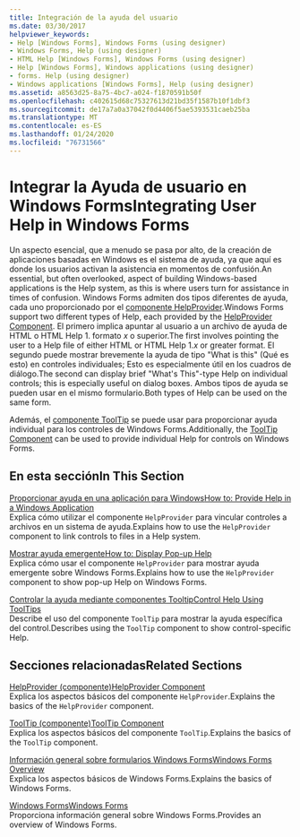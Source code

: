 ```yaml
---
title: Integración de la ayuda del usuario
ms.date: 03/30/2017
helpviewer_keywords:
- Help [Windows Forms], Windows Forms (using designer)
- Windows Forms, Help (using designer)
- HTML Help [Windows Forms], Windows Forms (using designer)
- Help [Windows Forms], Windows applications (using designer)
- forms. Help (using designer)
- Windows applications [Windows Forms], Help (using designer)
ms.assetid: a8563d25-8a75-4bc7-a024-f1870591b50f
ms.openlocfilehash: c402615d68c75327613d21bd35f1587b10f1dbf3
ms.sourcegitcommit: de17a7a0a37042f0d4406f5ae5393531caeb25ba
ms.translationtype: MT
ms.contentlocale: es-ES
ms.lasthandoff: 01/24/2020
ms.locfileid: "76731566"
---
```

# <a name="integrating-user-help-in-windows-forms"></a><span data-ttu-id="da707-102">Integrar la Ayuda de usuario en Windows Forms</span><span class="sxs-lookup"><span data-stu-id="da707-102">Integrating User Help in Windows Forms</span></span>
<span data-ttu-id="da707-103">Un aspecto esencial, que a menudo se pasa por alto, de la creación de aplicaciones basadas en Windows es el sistema de ayuda, ya que aquí es donde los usuarios activan la asistencia en momentos de confusión.</span><span class="sxs-lookup"><span data-stu-id="da707-103">An essential, but often overlooked, aspect of building Windows-based applications is the Help system, as this is where users turn for assistance in times of confusion.</span></span> <span data-ttu-id="da707-104">Windows Forms admiten dos tipos diferentes de ayuda, cada uno proporcionado por el [componente HelpProvider](../controls/helpprovider-component-windows-forms.md).</span><span class="sxs-lookup"><span data-stu-id="da707-104">Windows Forms support two different types of Help, each provided by the [HelpProvider Component](../controls/helpprovider-component-windows-forms.md).</span></span> <span data-ttu-id="da707-105">El primero implica apuntar al usuario a un archivo de ayuda de HTML o HTML Help 1. formato *x* o superior.</span><span class="sxs-lookup"><span data-stu-id="da707-105">The first involves pointing the user to a Help file of either HTML or HTML Help 1.*x* or greater format.</span></span> <span data-ttu-id="da707-106">El segundo puede mostrar brevemente la ayuda de tipo "What is this" (Qué es esto) en controles individuales; Esto es especialmente útil en los cuadros de diálogo.</span><span class="sxs-lookup"><span data-stu-id="da707-106">The second can display brief "What's This"-type Help on individual controls; this is especially useful on dialog boxes.</span></span> <span data-ttu-id="da707-107">Ambos tipos de ayuda se pueden usar en el mismo formulario.</span><span class="sxs-lookup"><span data-stu-id="da707-107">Both types of Help can be used on the same form.</span></span>  
  
 <span data-ttu-id="da707-108">Además, el [componente ToolTip](../controls/tooltip-component-windows-forms.md) se puede usar para proporcionar ayuda individual para los controles de Windows Forms.</span><span class="sxs-lookup"><span data-stu-id="da707-108">Additionally, the [ToolTip Component](../controls/tooltip-component-windows-forms.md) can be used to provide individual Help for controls on Windows Forms.</span></span>  
  
## <a name="in-this-section"></a><span data-ttu-id="da707-109">En esta sección</span><span class="sxs-lookup"><span data-stu-id="da707-109">In This Section</span></span>  
 [<span data-ttu-id="da707-110">Proporcionar ayuda en una aplicación para Windows</span><span class="sxs-lookup"><span data-stu-id="da707-110">How to: Provide Help in a Windows Application</span></span>](how-to-provide-help-in-a-windows-application.md)  
 <span data-ttu-id="da707-111">Explica cómo utilizar el componente `HelpProvider` para vincular controles a archivos en un sistema de ayuda.</span><span class="sxs-lookup"><span data-stu-id="da707-111">Explains how to use the `HelpProvider` component to link controls to files in a Help system.</span></span>  
  
 [<span data-ttu-id="da707-112">Mostrar ayuda emergente</span><span class="sxs-lookup"><span data-stu-id="da707-112">How to: Display Pop-up Help</span></span>](how-to-display-pop-up-help.md)  
 <span data-ttu-id="da707-113">Explica cómo usar el componente `HelpProvider` para mostrar ayuda emergente sobre Windows Forms.</span><span class="sxs-lookup"><span data-stu-id="da707-113">Explains how to use the `HelpProvider` component to show pop-up Help on Windows Forms.</span></span>  
  
 [<span data-ttu-id="da707-114">Controlar la ayuda mediante componentes Tooltip</span><span class="sxs-lookup"><span data-stu-id="da707-114">Control Help Using ToolTips</span></span>](control-help-using-tooltips.md)  
 <span data-ttu-id="da707-115">Describe el uso del componente `ToolTip` para mostrar la ayuda específica del control.</span><span class="sxs-lookup"><span data-stu-id="da707-115">Describes using the `ToolTip` component to show control-specific Help.</span></span>  
  
## <a name="related-sections"></a><span data-ttu-id="da707-116">Secciones relacionadas</span><span class="sxs-lookup"><span data-stu-id="da707-116">Related Sections</span></span>  
 [<span data-ttu-id="da707-117">HelpProvider (componente)</span><span class="sxs-lookup"><span data-stu-id="da707-117">HelpProvider Component</span></span>](../controls/helpprovider-component-windows-forms.md)  
 <span data-ttu-id="da707-118">Explica los aspectos básicos del componente `HelpProvider`.</span><span class="sxs-lookup"><span data-stu-id="da707-118">Explains the basics of the `HelpProvider` component.</span></span>  
  
 [<span data-ttu-id="da707-119">ToolTip (componente)</span><span class="sxs-lookup"><span data-stu-id="da707-119">ToolTip Component</span></span>](../controls/tooltip-component-windows-forms.md)  
 <span data-ttu-id="da707-120">Explica los aspectos básicos del componente `ToolTip`.</span><span class="sxs-lookup"><span data-stu-id="da707-120">Explains the basics of the `ToolTip` component.</span></span>  
  
 [<span data-ttu-id="da707-121">Información general sobre formularios Windows Forms</span><span class="sxs-lookup"><span data-stu-id="da707-121">Windows Forms Overview</span></span>](../windows-forms-overview.md)  
 <span data-ttu-id="da707-122">Explica los aspectos básicos de Windows Forms.</span><span class="sxs-lookup"><span data-stu-id="da707-122">Explains the basics of Windows Forms.</span></span>  
  
 [<span data-ttu-id="da707-123">Windows Forms</span><span class="sxs-lookup"><span data-stu-id="da707-123">Windows Forms</span></span>](../index.md)  
 <span data-ttu-id="da707-124">Proporciona información general sobre Windows Forms.</span><span class="sxs-lookup"><span data-stu-id="da707-124">Provides an overview of Windows Forms.</span></span>
